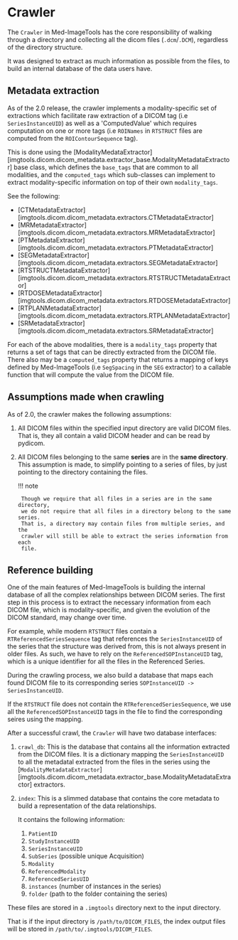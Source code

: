 # Crawler

The `Crawler` in Med-ImageTools has the core responsibility of walking through
a directory and collecting all the dicom files (`.dcm`/`.DCM`), regardless
of the directory structure. 

It was designed to extract as much information as possible from the files,
to build an internal database of the data users have.

## Metadata extraction

As of the 2.0 release, the crawler implements a modality-specific set of
extractions which facilitate raw extraction of a DICOM tag (i.e `SeriesInstanceUID`)
as well as a 'ComputedValue' which requires computation on one or more tags
(i.e `ROINames` in `RTSTRUCT` files are computed from the `ROIContourSequence` tag).

This is done using the [ModalityMedataExtractor][imgtools.dicom.dicom_metadata.extractor_base.ModalityMetadataExtractor] base class, which defines the `base_tags`
that are common to all modalities, and the `computed_tags` which sub-classes
can implement to extract modality-specific information on top of their own `modality_tags`.

See the following:

- [CTMetadataExtractor][imgtools.dicom.dicom_metadata.extractors.CTMetadataExtractor]
- [MRMetadataExtractor][imgtools.dicom.dicom_metadata.extractors.MRMetadataExtractor]
- [PTMetadataExtractor][imgtools.dicom.dicom_metadata.extractors.PTMetadataExtractor]
- [SEGMetadataExtractor][imgtools.dicom.dicom_metadata.extractors.SEGMetadataExtractor]
- [RTSTRUCTMetadataExtractor][imgtools.dicom.dicom_metadata.extractors.RTSTRUCTMetadataExtractor]
- [RTDOSEMetadataExtractor][imgtools.dicom.dicom_metadata.extractors.RTDOSEMetadataExtractor]
- [RTPLANMetadataExtractor][imgtools.dicom.dicom_metadata.extractors.RTPLANMetadataExtractor]
- [SRMetadataExtractor][imgtools.dicom.dicom_metadata.extractors.SRMetadataExtractor]

For each of the above modalities, there is a `modality_tags` property that
returns a set of tags that can be directly extracted from the DICOM file.
There also may be a `computed_tags` property that returns a mapping of 
keys defined by Med-ImageTools (i.e `SegSpacing` in the `SEG` extractor)
to a callable function that will compute the value from the DICOM file.

## Assumptions made when crawling

As of 2.0, the crawler makes the following assumptions:

1. All DICOM files within the specified input directory are valid DICOM files.
    That is, they all contain a valid DICOM header and can be read by pydicom.

2. All DICOM files belonging to the same **series** are in the **same directory**.
    This assumption is made, to simplify pointing to a series of files, by 
    just pointing to the directory containing the files.

    !!! note

        Though we require that all files in a series are in the same directory,
        we do not require that all files in a directory belong to the same series.
        That is, a directory may contain files from multiple series, and the
        crawler will still be able to extract the series information from each
        file.

## Reference building

One of the main features of Med-ImageTools is building the internal database
of all the complex relationships between DICOM series.
The first step in this process is to extract the necessary information
from each DICOM file, which is modality-specific, and given the evolution of
the DICOM standard, may change over time.

For example, while modern `RTSTRUCT` files contain a `RTReferencedSeriesSequence`
tag that references the `SeriesInstanceUID` of the series that the structure
was derived from, this is not always present in older files.
As such, we have to rely on the `ReferencedSOPInstanceUID` tag, which is a
unique identifier for all the files in the Referenced Series.

During the crawling process, we also build a database that maps each found
DICOM file to its corresponding series `SOPInstanceUID -> SeriesInstanceUID`.

If the `RTSTRUCT` file does not contain the `RTReferencedSeriesSequence`,
we use all the `ReferencedSOPInstanceUID` tags in the file to find the
corresponding seires using the mapping.

After a successful crawl, the `Crawler` will have two database interfaces:

1. `crawl_db`: This is the database that contains all the information
    extracted from the DICOM files.
    It is a dictionary mapping the `SeriesInstanceUID` to all the metadatal
    extracted from the files in the series using the
    [`ModalityMetadataExtractor`][imgtools.dicom.dicom_metadata.extractor_base.ModalityMetadataExtractor]
    extractors.

2. `index`: This is a slimmed database that contains the core metadata
    to build a representation of the data relationships.

    It contains the following information:

    1. `PatientID`
    2. `StudyInstanceUID`
    3. `SeriesInstanceUID`
    4. `SubSeries` (possible unique Acquisition)
    5. `Modality`
    6. `ReferencedModality`
    7. `ReferencedSeriesUID`
    8. `instances` (number of instances in the series)
    9. `folder` (path to the folder containing the series)

These files are stored in a `.imgtools` directory next to the input directory.

That is if the input directory is `/path/to/DICOM_FILES`, the index output files
will be stored in `/path/to/.imgtools/DICOM_FILES`.

